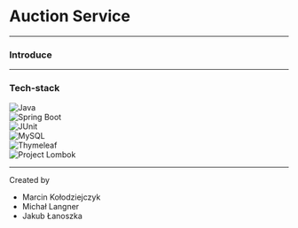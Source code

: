 # Auction Service

***
### Introduce

***


### Tech-stack
![Java](https://img.shields.io/badge/Java-17-blue.svg)<br />
![Spring Boot](https://img.shields.io/badge/Spring%20Boot-2.7.6-blue.svg)<br />
![JUnit](https://img.shields.io/badge/JUnit-5.8.2-blue.svg)<br />
![MySQL](https://img.shields.io/badge/MySQL-8.0.31-blue.svg)<br />
![Thymeleaf](https://img.shields.io/badge/Thymeleaf-3.1.1-blue.svg)<br />
![Project Lombok](https://img.shields.io/badge/Project%20Lombok-grey.svg)<br />
***

Created by 
* Marcin Kołodziejczyk
* Michał Langner
* Jakub Łanoszka
